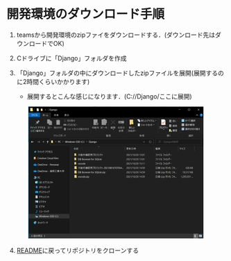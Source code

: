 # 開発環境のダウンロード手順


1. teamsから開発環境のzipファイをダウンロードする．(ダウンロード先はダウンロードでOK) 

2. Cドライブに「Django」フォルダを作成

3. 「Django」フォルダの中にダウンロードしたzipファイルを展開(展開するのに2時間くらいかかります)

    - 展開するとこんな感じになります．(C://Django/ここに展開)
 <div align="center"><img src="env1.png" width="80%"></div>

4. [README](../README.md)に戻ってリポジトリをクローンする

